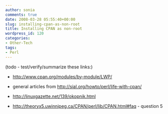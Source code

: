 ```yaml
---
author: sonia
comments: true
date: 2008-03-28 05:55:40+00:00
slug: installing-cpan-as-non-root
title: Installing CPAN as non-root
wordpress_id: 120
categories:
- Other-Tech
tags:
- Perl
---
```


(todo - test/verify/summarize these links:)



	
  * http://www.cpan.org/modules/by-module/LWP/

	
  * general articles from http://sial.org/howto/perl/life-with-cpan/

	
  * http://linuxgazette.net/139/okopnik.html

	
  * http://theoryx5.uwinnipeg.ca/CPAN/perl/lib/CPAN.html#faq - question 5


